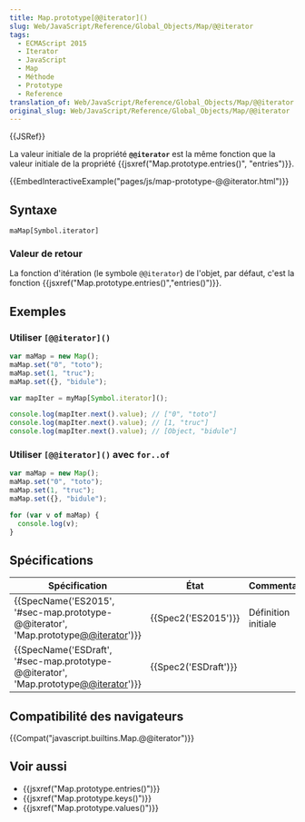 ```yaml
---
title: Map.prototype[@@iterator]()
slug: Web/JavaScript/Reference/Global_Objects/Map/@@iterator
tags:
  - ECMAScript 2015
  - Iterator
  - JavaScript
  - Map
  - Méthode
  - Prototype
  - Reference
translation_of: Web/JavaScript/Reference/Global_Objects/Map/@@iterator
original_slug: Web/JavaScript/Reference/Global_Objects/Map/@@iterator
---
```

{{JSRef}}

La valeur initiale de la propriété **`@@iterator`** est la même fonction que la valeur initiale de la propriété {{jsxref("Map.prototype.entries()", "entries")}}.

{{EmbedInteractiveExample("pages/js/map-prototype-@@iterator.html")}}

## Syntaxe

    maMap[Symbol.iterator]

### Valeur de retour

La fonction d'itération (le symbole `@@iterator`) de l'objet, par défaut, c'est la fonction {{jsxref("Map.prototype.entries()","entries()")}}.

## Exemples

### Utiliser `[@@iterator]()`

```js
var maMap = new Map();
maMap.set("0", "toto");
maMap.set(1, "truc");
maMap.set({}, "bidule");

var mapIter = myMap[Symbol.iterator]();

console.log(mapIter.next().value); // ["0", "toto"]
console.log(mapIter.next().value); // [1, "truc"]
console.log(mapIter.next().value); // [Object, "bidule"]
```

### Utiliser `[@@iterator]()` avec `for..of`

```js
var maMap = new Map();
maMap.set("0", "toto");
maMap.set(1, "truc");
maMap.set({}, "bidule");

for (var v of maMap) {
  console.log(v);
}
```

## Spécifications

| Spécification                                                                                                        | État                         | Commentaires        |
| -------------------------------------------------------------------------------------------------------------------- | ---------------------------- | ------------------- |
| {{SpecName('ES2015', '#sec-map.prototype-@@iterator', 'Map.prototype[@@iterator]()')}} | {{Spec2('ES2015')}}     | Définition initiale |
| {{SpecName('ESDraft', '#sec-map.prototype-@@iterator', 'Map.prototype[@@iterator]()')}} | {{Spec2('ESDraft')}} |                     |

## Compatibilité des navigateurs

{{Compat("javascript.builtins.Map.@@iterator")}}

## Voir aussi

- {{jsxref("Map.prototype.entries()")}}
- {{jsxref("Map.prototype.keys()")}}
- {{jsxref("Map.prototype.values()")}}

